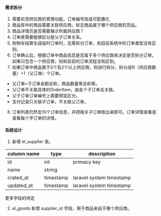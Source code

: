#### 需求拆分

1. 需要实现供应商的管理功能，订单编号改成可配置化
2. 商品库中的商品需要关联供应商，标志商品属于哪个供应商的货品。
3. 商品详情页是否需要展示所属供应商？
4. 订单表需要能够区分是父子订单关系。
5. 购物车结算生成临时订单时，无需拆分订单，和目前系统中的订单类型没有区别。
6. 订单确认后，根据订单中商品信息是否属于多个供应商来决定是否拆分订单。如果只包含一个供应商，则和目前的订单流程没有区别。
7. 如果订单中商品属于2个及2个以上供应商，则进行拆分，拆分成N（供应商数量）+1（父订单）个订单。
  - 父订单=子订单金额总和，商品数量等总和等。
  - 父订单不关联具体的OrderItem，由各个子订单去关联。
  - 父子订单订单编号上需要明显区分。
  - 支付记录只关联子订单，不关联父订单。

8. 订单列表仍然去10个订单信息，并把相关子订单取出来即可。订单详情查看是查看每个字订单的详情。




#### 系统设计

1. 新增 el_supplier 表。

| column name | type      | description              |
| ----------- | --------- | ------------------------ |
| id          | int       | primacy key              |
| name        | string    |                          |
| crated_at   | timestamp | laravel system timestamp |
| updated_at  | timestamp | laravel system timestamp |

更多字段的待定

2. el_goods 新增 supplier_id 字段，用于商品来自于哪个供应商。